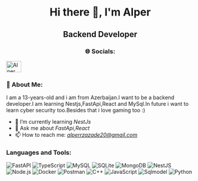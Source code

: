 <h1 align="center">Hi there 👋, I'm Alper</h1>
<h2 align="center">Backend Developer</h2>

<h3 align="center">🌐 Socials:</h3>

  <a href="https://www.instagram.com/f__elliot/" target="blank">
    <img src="https://raw.githubusercontent.com/rahuldkjain/github-profile-readme-generator/master/src/images/icons/Social/instagram.svg" alt="Alper" height="30" width="40" />
  </a>
</p>

<h3 align="left">💫 About Me:</h3>
<p align="left">
  I am a 13-years-old and i am from Azerbaijan.I want to be a backend developer.I am learning Nestjs,FastApi,React and MySql.In future i want to learn cyber security too.Besides that i love gaming too :)
</p>

- 🌱 I’m currently learning *NestJs*
- 💬 Ask me about *FastApi,React*
- 📫 How to reach me: *alperrzazade20@gmail.com*
<h3 align="left">Languages and Tools:</h3>
<p align="left"> 
    <img src="https://img.shields.io/badge/FastAPI-009688.svg?style=for-the-badge&logo=fastapi&logoColor=white" alt="FastAPI"/>
    <img src="https://img.shields.io/badge/TypeScript-3178C6.svg?style=for-the-badge&logo=typescript&logoColor=white" alt="TypeScript"/>
    <img src="https://img.shields.io/badge/MySQL-4479A1.svg?style=for-the-badge&logo=mysql&logoColor=white" alt="MySQL"/>
    <img src="https://img.shields.io/badge/SQLite-003B57.svg?style=for-the-badge&logo=sqlite&logoColor=white" alt="SQLite"/>
    <img src="https://img.shields.io/badge/MongoDB-47A248.svg?style=for-the-badge&logo=mongodb&logoColor=white" alt="MongoDB"/>
    <img src="https://img.shields.io/badge/NestJS-E0234E.svg?style=for-the-badge&logo=nestjs&logoColor=white" alt="NestJS"/>
    <img src="https://img.shields.io/badge/Node.js-339933.svg?style=for-the-badge&logo=node.js&logoColor=white" alt="Node.js"/>
    <img src="https://img.shields.io/badge/Docker-2496ED.svg?style=for-the-badge&logo=docker&logoColor=white" alt="Docker"/>
    <img src="https://img.shields.io/badge/Postman-FF6C37.svg?style=for-the-badge&logo=postman&logoColor=white" alt="Postman"/>
    <img src="https://img.shields.io/badge/C++-00599C.svg?style=for-the-badge&logo=c%2B%2B&logoColor=white" alt="C++"/>
    <img src="https://img.shields.io/badge/JavaScript-F7DF1E.svg?style=for-the-badge&logo=javascript&logoColor=black" alt="JavaScript"/>
    <img src="https://img.shields.io/badge/SQLModel-3776AB.svg?style=for-the-badge&logo=python&logoColor=white" alt="Sqlmodel">
    <img src="https://img.shields.io/badge/Python-3776AB.svg?style=for-the-badge&logo=python&logoColor=white" alt="Python">
</p>

